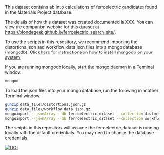 This dataset contains ab intio calculations of ferroelectric candidates found in the Materials Project database. 

The details of how this dataset was created documented in XXX. You can view the companion website for this dataset at <https://blondegeek.github.io/ferroelectric_search_site/>.

To use the scripts in this repository, we recommend importing the distortions.json and workflow_data.json files into a mongo database (mongodb). [Click here for instructions on how to install mongodb on your system.](https://docs.mongodb.com/manual/installation/)

If you are running mongodb locally, start the mongo daemon in a Terminal window.
```bash
mongod
```

To load the json files into your mongo database, run the following in another Terminal window.
```bash
gunzip data_files/distortions.json.gz
gunzip data_files/workflow_data.json.gz
mongoimport --jsonArray --db ferroelectric_dataset --collection distortions --file data_files/distortions.json
mongoimport --jsonArray --db ferroelectric_dataset --collection workflow_data --file data_files/workflow_data.json
```

The scripts in this repository will assume the ferroelectric_dataset is running locally with the default credentials. You may need to change the database credentials.


[![DOI](https://zenodo.org/badge/126929482.svg)](https://zenodo.org/badge/latestdoi/126929482)
